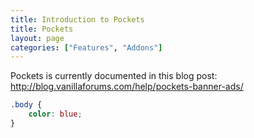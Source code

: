 ```yaml
---
title: Introduction to Pockets
title: Pockets
layout: page
categories: ["Features", "Addons"]
---
```


Pockets is currently documented in this blog post: http://blog.vanillaforums.com/help/pockets-banner-ads/

```css
.body {
    color: blue;
}
```
